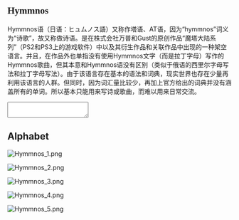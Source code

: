 <h2 style="font-family: 'Hymmnos';">Hymmnos</h1>


Hymmnos语（日语：ヒュムノス語）又称作塔语、AT语，因为“hymmnos”词义为“诗歌”，故又称做诗语。是在株式会社万普和Gust的原创作品“魔塔大陆系列”（PS2和PS3上的游戏软件）中以及其衍生作品和关联作品中出现的一种架空语言。并且，在作品外也单指没有使用Hymmnos文字（而是拉丁字母）写作的Hymmnos歌曲，但其本意和Hymmnos语没有区别（类似于俄语的西里尔字母写法和拉丁字母写法）。由于该语言存在基本的语法和词典，现实世界也存在少量再利用该语言的人群。但同时，因为词汇量比较少，再加上官方给出的词典并没有涵盖所有的单词。所以基本只能用来写诗或歌曲，而难以用来日常交流。


<textarea cols="" rows="" id="eml" onkeyup="SwapTxt()"></textarea>
<p id="lyny"></p>

<script>
 function SwapTxt(){
     var txt = document.getElementById("eml").value;  //获取文本框里的值
         document.getElementById("lyny").innerHTML=txt;  //在#lyny显示文本框的值
      }
</script>

## Alphabet

![Hymmnos_1.png](https://i.loli.net/2020/09/24/JiId1UpFwm5jCZf.png)

![Hymmnos_2.png](https://i.loli.net/2020/09/24/oZ4Cbm3jAfFlB2q.png)

![Hymmnos_3.png](https://i.loli.net/2020/09/24/CSc2uFRm6JK4wYp.png)

![Hymmnos_4.png](https://i.loli.net/2020/09/24/sc7UDw9Hq3R6iYL.png)

![Hymmnos_5.png](https://i.loli.net/2020/09/24/agQUTunxj7RlWmf.png)

